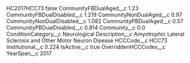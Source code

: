 <?xml version="1.0" encoding="UTF-8"?>
<CustomMetadata xmlns="http://soap.sforce.com/2006/04/metadata" xmlns:xsi="http://www.w3.org/2001/XMLSchema-instance" xmlns:xsd="http://www.w3.org/2001/XMLSchema">
    <label>HC2017HCC73</label>
    <protected>false</protected>
    <values>
        <field>CommunityFBDualAged__c</field>
        <value xsi:type="xsd:double">1.23</value>
    </values>
    <values>
        <field>CommunityFBDualDisabled__c</field>
        <value xsi:type="xsd:double">1.219</value>
    </values>
    <values>
        <field>CommunityNonDualAged__c</field>
        <value xsi:type="xsd:double">0.97</value>
    </values>
    <values>
        <field>CommunityNonDualDisabled__c</field>
        <value xsi:type="xsd:double">1.082</value>
    </values>
    <values>
        <field>CommunityPBDualAged__c</field>
        <value xsi:type="xsd:double">0.57</value>
    </values>
    <values>
        <field>CommunityPBDualDisabled__c</field>
        <value xsi:type="xsd:double">0.814</value>
    </values>
    <values>
        <field>Community__c</field>
        <value xsi:type="xsd:double">0.0</value>
    </values>
    <values>
        <field>ConditionCategory__c</field>
        <value xsi:type="xsd:string">Neurological</value>
    </values>
    <values>
        <field>Description__c</field>
        <value xsi:type="xsd:string">Amyotrophic Lateral Sclerosis and Other Motor Neuron Disease</value>
    </values>
    <values>
        <field>HCCCode__c</field>
        <value xsi:type="xsd:string">HCC73</value>
    </values>
    <values>
        <field>Institutional__c</field>
        <value xsi:type="xsd:double">0.224</value>
    </values>
    <values>
        <field>IsActive__c</field>
        <value xsi:type="xsd:boolean">true</value>
    </values>
    <values>
        <field>OverriddenHCCCodes__c</field>
        <value xsi:nil="true"/>
    </values>
    <values>
        <field>YearSpan__c</field>
        <value xsi:type="xsd:string">2017</value>
    </values>
</CustomMetadata>
